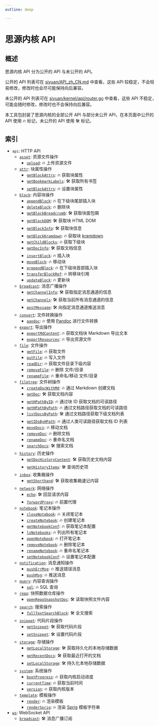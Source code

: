 ```yaml
---
outline: deep

---
```


# 思源内核 API

## 概述

思源内核 API 分为公开的 API 与未公开的 API。

公开的 API 列表可在 [siyuan/API_zh_CN.md](https://github.com/siyuan-note/siyuan/blob/master/API_zh_CN.md) 中查看，这些 API 较稳定，不会轻易修改，修改时也会尽可能保持向后兼容。

未公开的 API 列表可在 [siyuan/kernel/api/router.go](https://github.com/siyuan-note/siyuan/blob/master/kernel/api/router.go) 中查看，这些 API 不稳定，可能会随时修改，修改时也不会保持向后兼容。

本工具包封装了思源内核的全部公开 API 与部分未公开 API，在本页面中公开的 API 使用 🔥 标记，未公开的 API 使用 🛠 标记。

## 索引

- `api`: HTTP API
  - [`asset`](./api/asset.md): 资源文件操作
    - [`upload`](./api/asset.md#upload): 🔥 上传资源文件
  - [`attr`](./api/attr.md): 块属性操作
    - [`getBlockAttrs`](./api/attr.md#getblockattrs): 🔥 获取块属性
    - [`getBookmarkLabels`](./api/attr.md#getbookmarklabels): 🛠 获取所有书签
    - [`setBlockAttrs`](./api/attr.md#setblockattrs): 🔥 设置块属性
  - [`block`](./api/block.md): 内容块操作
    - [`appendBlock`](./api/block.md#appendblock): 🔥 在下级块尾部插入块
    - [`deleteBlock`](./api/block.md#deleteblock): 🔥 删除块
    - [`getBlockBreadcrumb`](./api/block.md#getblockbreadcrumb): 🛠 获取块面包屑
    - [`getBlockDOM`](./api/block.md#getblockdom): 🛠 获取块 HTML DOM
    - [`getBlockInfo`](./api/block.md#getblockinfo): 🛠 获取块信息
    - [`getBlockKramdown`](./api/block.md#getblockkramdown): 🔥 获取块 [kramdown](https://kramdown.gettalong.org/)
    - [`getChildBlocks`](./api/block.md#getchildblocks): 🔥 获取下级块
    - [`getDocInfo`](./api/block.md#getdocinfo): 🛠 获取文档信息
    - [`insertBlock`](./api/block.md#insertblock): 🔥 插入块
    - [`moveBlock`](./api/block.md#moveblock): 🔥 移动块
    - [`prependBlock`](./api/block.md#prependblock): 🔥 在下级块首部插入块
    - [`transferBlockRef`](./api/block.md#transferblockref): 🔥 转移块引用
    - [`updateBlock`](./api/block.md#updateblock): 🔥 更新块
  - [`broadcast`](./api/broadcast.md): 消息广播操作
    - [`getChannelInfo`](./api/broadcast.md#getchannelinfo): 🛠 获取指定消息通道的信息
    - [`getChannels`](./api/broadcast.md#getchannels): 🛠 获取当前所有消息通道的信息
    - [`postMessage`](./api/broadcast.md#postmessage): 🛠 向指定消息通道推送消息
  - [`convert`](./api/convert.md): 文件转换操作
    - [`pandoc`](./api/convert.md#pandoc): 🔥 使用 [Pandoc](https://www.pandoc.org/) 进行文件转换
  - [`export`](./api/export.md): 导出操作
    - [`exportMdContent`](./api/export.md#exportmdcontent): 🔥 获取文档块 Markdown 导出文本
    - [`exportResources`](./api/export.md#exportresources): 🔥 导出资源文件
  - [`file`](./api/file.md): 文件操作
    - [`getFile`](./api/file.md#getfile): 🔥 获取文件
    - [`putFile`](./api/file.md#putfile): 🔥 写入文件
    - [`readDir`](./api/file.md#readdir): 🔥 获取文件目录下级内容
    - [`removeFile`](./api/file.md#removefile): 🔥 删除 文件/目录
    - [`renameFile`](./api/file.md#renamefile): 🔥 重命名/移动 文件/目录
  - [`filetree`](./api/filetree.md): 文件树操作
    - [`createDocWithMd`](./api/filetree.md#createdocwithmd): 🔥 通过 Markdown 创建文档
    - [`getDoc`](./api/filetree.md#getdoc): 🛠 获取文档内容
    - [`getHPathByID`](./api/filetree.md#gethpathbyid): 🔥 通过块 ID 获取文档的可读路径
    - [`getHPathByPath`](./api/filetree.md#gethpathbypath): 🔥 通过文档路径获取文档的可读路径
    - [`listDocsByPath`](./api/filetree.md#listdocsbypath): 🛠 通过文档路径获取下级文档列表
    - [`getIDsByHPath`](./api/filetree.md#getIDsByHPath): 🔥 通过人类可读路径获取文档 ID 列表
    - [`moveDocs`](./api/filetree.md#movedocs): 🔥 移动文档
    - [`removeDoc`](./api/filetree.md#removedoc): 🔥 删除文档
    - [`renameDoc`](./api/filetree.md#renamedoc): 🔥 重命名文档
    - [`searchDocs`](./api/filetree.md#searchdocs): 🛠 搜索文档
  - [`history`](./api/history.md): 历史操作
    - [`getDocHistoryContent`](./api/history.md#getdochistorycontent): 🛠 获取历史文档内容
    - [`getHistoryItems`](./api/history.md#gethistoryitems): 🛠 查询历史项
  - [`inbox`](./api/inbox.md): 收集箱操作
    - [`getShorthand`](./api/inbox.md#getshorthand): 🛠 获取收集箱速记内容
  - [`network`](./api/network.md): 网络操作
    - [`echo`](./api/network.md#echo): 🛠 回显请求内容
    - [`forwardProxy`](./api/network.md#forwardproxy): 🔥 前置代理
  - [`notebook`](./api/notebook.md): 笔记本操作
    - [`closeNotebook`](./api/notebook.md#closenotebook): 🔥 关闭笔记本
    - [`createNotebook`](./api/notebook.md#createnotebook): 🔥 创建笔记本
    - [`getNotebookConf`](./api/notebook.md#getnotebookconf): 🔥 获取笔记本配置
    - [`lsNotebooks`](./api/notebook.md#lsnotebooks): 🔥 列出所有笔记本
    - [`openNotebook`](./api/notebook.md#opennotebook): 🔥 打开笔记本
    - [`removeNotebook`](./api/notebook.md#removenotebook): 🔥 删除笔记本
    - [`renameNotebook`](./api/notebook.md#renamenotebook): 🔥 重命名笔记本
    - [`setNotebookConf`](./api/notebook.md#setnotebookconf): 🔥 设置笔记本配置
  - [`notification`](./api/notification.md): 消息通知操作
    - [`pushErrMsg`](./api/notification.md#pusherrmsg): 🔥 推送错误消息
    - [`pushMsg`](./api/notification.md#pushmsg): 🔥 推送消息
  - [`query`](./api/query.md): 内容查询操作
    - [`sql`](./api/query.md#sql): 🔥 SQL 查询
  - [`repo`](./api/repo.md): 快照数据仓库操作
    - [`openRepoSnapshotDoc`](./api/repo.md#openreposnapshotdoc): 🛠 读取快照文件内容
  - [`search`](./api/search.md): 搜索操作
    - [`fullTextSearchBlock`](./api/search.md#fulltextsearchblock): 🛠 全文搜索
  - [`snippet`](./api/snippet.md): 代码片段操作
    - [`getSnippet`](./api/snippet.md#getsnippet): 🛠 获取代码片段
    - [`setSnippet`](./api/snippet.md#setsnippet): 🛠 设置代码片段
  - [`storage`](./api/storage.md): 存储操作
    - [`getLocalStorage`](./api/storage.md#getLocalStorage): 🛠 获取持久化的本地存储数据
    - [`getRecentDocs`](./api/storage.md#getrecentdocs): 🛠 获取最近打开的文档
    - [`setLocalStorage`](./api/storage.md#setLocalStorage): 🛠 持久化本地存储数据
  - [`system`](./api/system.md): 系统操作
    - [`bootProgress`](./api/system.md#bootprogress): 🔥 获取内核启动进度
    - [`currentTime`](./api/system.md#currenttime): 🔥 获取当前时间
    - [`version`](./api/system.md#version): 🔥 获取内核版本
  - [`template`](./api/template.md): 模板操作
    - [`render`](./api/template.md#render): 🔥 渲染模板
    - [`renderSprig`](./api/template.md#rendersprig): 🔥 渲染 [Sprig](https://masterminds.github.io/sprig/) 模板字符串
- [`ws`](./ws.md): WebSocket API
  - [`broadcast`](./ws.md#broadcast): 🛠 消息广播订阅
